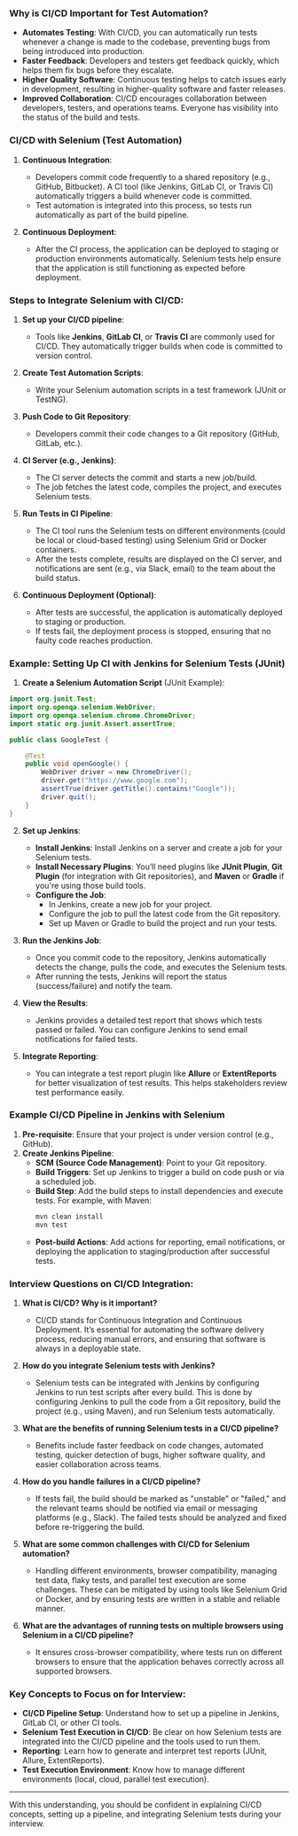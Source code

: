 
### **Why is CI/CD Important for Test Automation?**

- **Automates Testing**: With CI/CD, you can automatically run tests whenever a change is made to the codebase, preventing bugs from being introduced into production.
- **Faster Feedback**: Developers and testers get feedback quickly, which helps them fix bugs before they escalate.
- **Higher Quality Software**: Continuous testing helps to catch issues early in development, resulting in higher-quality software and faster releases.
- **Improved Collaboration**: CI/CD encourages collaboration between developers, testers, and operations teams. Everyone has visibility into the status of the build and tests.

### **CI/CD with Selenium (Test Automation)**

1. **Continuous Integration**:
    - Developers commit code frequently to a shared repository (e.g., GitHub, Bitbucket). A CI tool (like Jenkins, GitLab CI, or Travis CI) automatically triggers a build whenever code is committed.
    - Test automation is integrated into this process, so tests run automatically as part of the build pipeline.

2. **Continuous Deployment**:
    - After the CI process, the application can be deployed to staging or production environments automatically. Selenium tests help ensure that the application is still functioning as expected before deployment.

### **Steps to Integrate Selenium with CI/CD:**

1. **Set up your CI/CD pipeline**:
    - Tools like **Jenkins**, **GitLab CI**, or **Travis CI** are commonly used for CI/CD. They automatically trigger builds when code is committed to version control.

2. **Create Test Automation Scripts**:
    - Write your Selenium automation scripts in a test framework (JUnit or TestNG).

3. **Push Code to Git Repository**:
    - Developers commit their code changes to a Git repository (GitHub, GitLab, etc.).

4. **CI Server (e.g., Jenkins)**:
    - The CI server detects the commit and starts a new job/build.
    - The job fetches the latest code, compiles the project, and executes Selenium tests.

5. **Run Tests in CI Pipeline**:
    - The CI tool runs the Selenium tests on different environments (could be local or cloud-based testing) using Selenium Grid or Docker containers.
    - After the tests complete, results are displayed on the CI server, and notifications are sent (e.g., via Slack, email) to the team about the build status.

6. **Continuous Deployment (Optional)**:
    - After tests are successful, the application is automatically deployed to staging or production.
    - If tests fail, the deployment process is stopped, ensuring that no faulty code reaches production.

### **Example: Setting Up CI with Jenkins for Selenium Tests (JUnit)**

1. **Create a Selenium Automation Script** (JUnit Example):

```java
import org.junit.Test;
import org.openqa.selenium.WebDriver;
import org.openqa.selenium.chrome.ChromeDriver;
import static org.junit.Assert.assertTrue;

public class GoogleTest {

    @Test
    public void openGoogle() {
        WebDriver driver = new ChromeDriver();
        driver.get("https://www.google.com");
        assertTrue(driver.getTitle().contains("Google"));
        driver.quit();
    }
}
```

2. **Set up Jenkins**:
    - **Install Jenkins**: Install Jenkins on a server and create a job for your Selenium tests.
    - **Install Necessary Plugins**: You’ll need plugins like **JUnit Plugin**, **Git Plugin** (for integration with Git repositories), and **Maven** or **Gradle** if you're using those build tools.
    - **Configure the Job**:
        - In Jenkins, create a new job for your project.
        - Configure the job to pull the latest code from the Git repository.
        - Set up Maven or Gradle to build the project and run your tests.

3. **Run the Jenkins Job**:
    - Once you commit code to the repository, Jenkins automatically detects the change, pulls the code, and executes the Selenium tests.
    - After running the tests, Jenkins will report the status (success/failure) and notify the team.

4. **View the Results**:
    - Jenkins provides a detailed test report that shows which tests passed or failed. You can configure Jenkins to send email notifications for failed tests.

5. **Integrate Reporting**:
    - You can integrate a test report plugin like **Allure** or **ExtentReports** for better visualization of test results. This helps stakeholders review test performance easily.

### **Example CI/CD Pipeline in Jenkins with Selenium**

1. **Pre-requisite**: Ensure that your project is under version control (e.g., GitHub).
2. **Create Jenkins Pipeline**:
    - **SCM (Source Code Management)**: Point to your Git repository.
    - **Build Triggers**: Set up Jenkins to trigger a build on code push or via a scheduled job.
    - **Build Step**: Add the build steps to install dependencies and execute tests. For example, with Maven:
      ```bash
      mvn clean install
      mvn test
      ```
    - **Post-build Actions**: Add actions for reporting, email notifications, or deploying the application to staging/production after successful tests.

### **Interview Questions on CI/CD Integration**:

1. **What is CI/CD? Why is it important?**
    - CI/CD stands for Continuous Integration and Continuous Deployment. It’s essential for automating the software delivery process, reducing manual errors, and ensuring that software is always in a deployable state.

2. **How do you integrate Selenium tests with Jenkins?**
    - Selenium tests can be integrated with Jenkins by configuring Jenkins to run test scripts after every build. This is done by configuring Jenkins to pull the code from a Git repository, build the project (e.g., using Maven), and run Selenium tests automatically.

3. **What are the benefits of running Selenium tests in a CI/CD pipeline?**
    - Benefits include faster feedback on code changes, automated testing, quicker detection of bugs, higher software quality, and easier collaboration across teams.

4. **How do you handle failures in a CI/CD pipeline?**
    - If tests fail, the build should be marked as "unstable" or "failed," and the relevant teams should be notified via email or messaging platforms (e.g., Slack). The failed tests should be analyzed and fixed before re-triggering the build.

5. **What are some common challenges with CI/CD for Selenium automation?**
    - Handling different environments, browser compatibility, managing test data, flaky tests, and parallel test execution are some challenges. These can be mitigated by using tools like Selenium Grid or Docker, and by ensuring tests are written in a stable and reliable manner.

6. **What are the advantages of running tests on multiple browsers using Selenium in a CI/CD pipeline?**
    - It ensures cross-browser compatibility, where tests run on different browsers to ensure that the application behaves correctly across all supported browsers.

### **Key Concepts to Focus on for Interview**:
- **CI/CD Pipeline Setup**: Understand how to set up a pipeline in Jenkins, GitLab CI, or other CI tools.
- **Selenium Test Execution in CI/CD**: Be clear on how Selenium tests are integrated into the CI/CD pipeline and the tools used to run them.
- **Reporting**: Learn how to generate and interpret test reports (JUnit, Allure, ExtentReports).
- **Test Execution Environment**: Know how to manage different environments (local, cloud, parallel test execution).

---

With this understanding, you should be confident in explaining CI/CD concepts, setting up a pipeline, and integrating Selenium tests during your interview.

